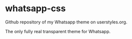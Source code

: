 # whatsapp-css
Github repository of my Whatsapp theme on userstyles.org.

The only fully real transparent theme for Whatsapp.


